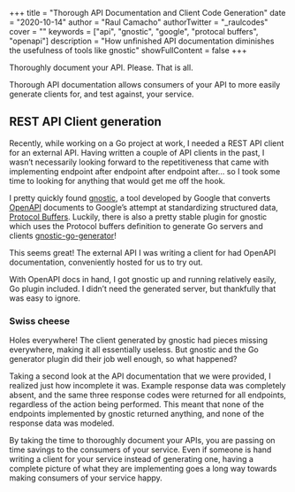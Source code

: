 +++
title = "Thorough API Documentation and Client Code Generation"
date = "2020-10-14"
author = "Raul Camacho"
authorTwitter = "_raulcodes"
cover = ""
keywords = ["api", "gnostic", "google", "protocal buffers", "openapi"]
description = "How unfinished API documentation diminishes the usefulness of tools like gnostic"
showFullContent = false
+++

Thoroughly document your API. Please. That is all.

Thorough API documentation allows consumers of your API to more easily generate clients for, and test against, your service.

## REST API Client generation
Recently, while working on a Go project at work, I needed a REST API client for an external API. Having written a couple of API clients in the past, I wasn’t necessarily looking forward to the repetitiveness that came with implementing endpoint after endpoint after endpoint after… so I took some time to looking for anything that would get me off the hook.

I pretty quickly found [gnostic](https://github.com/googleapis/gnostic), a tool developed by Google that converts [OpenAPI](https://github.com/OAI/OpenAPI-Specification)  documents to Google’s attempt at standardizing structured data, [Protocol Buffers](https://developers.google.com/protocol-buffers/). Luckily, there is also a pretty stable plugin for gnostic which uses the Protocol buffers definition to generate Go servers and clients [gnostic-go-generator](https://github.com/googleapis/gnostic-go-generator)!

This seems great! The external API I was writing a client for had OpenAPI documentation, conveniently hosted for us to try out.

With OpenAPI docs in hand, I got gnostic up and running relatively easily, Go plugin included. I didn’t need the generated server, but thankfully that was easy to ignore.

### Swiss cheese
Holes everywhere! The client generated by gnostic had pieces missing everywhere, making it all essentially useless. But gnostic and the Go generator plugin did their job well enough, so what happened?

Taking a second look at the API documentation that we were provided, I realized just how incomplete it was. Example response data was completely absent, and the same three response codes were returned for all endpoints, regardless of the action being performed. This meant that none of the endpoints implemented by gnostic returned anything, and none of the response data was modeled.

By taking the time to thoroughly document your APIs, you are passing on time savings to the consumers of your service. Even if someone is hand writing a client for your service instead of generating one, having a complete picture of what they are implementing goes a long way towards making consumers of your service happy.
